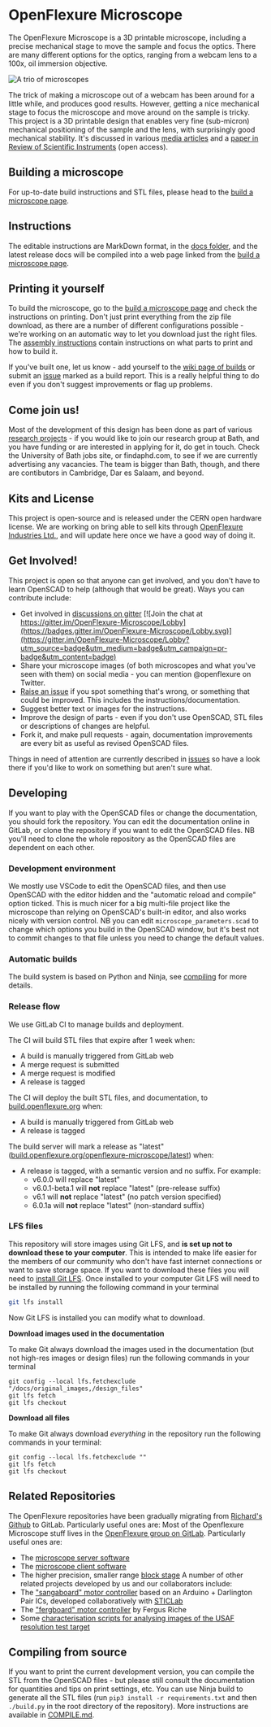 # OpenFlexure Microscope
The OpenFlexure Microscope is a  3D printable microscope, including a precise mechanical stage to move the sample and focus the optics.  There are many different options for the optics, ranging from a webcam lens to a 100x, oil immersion objective.

![A trio of microscopes](https://openflexure.org/assets/MicroscopeBlenderTrio.png)

The trick of making a microscope out of a webcam has been around for a little while, and produces good results.  However, getting a nice mechanical stage to focus the microscope and move around on the sample is tricky.  This project is a 3D printable design that enables very fine (sub-micron) mechanical positioning of the sample and the lens, with surprisingly good mechanical stability.  It's discussed in various [media articles](https://gitlab.com/openflexure/openflexure-microscope/wikis/Media-Articles) and a [paper in Review of Scientific Instruments](http://dx.doi.org/10.1063/1.4941068) (open access).

## Building a microscope
For up-to-date build instructions and STL files, please head to the [build a microscope page].

[build a microscope page]: https://openflexure.org/projects/microscope/build

## Instructions
The editable instructions are MarkDown format, in the [docs folder](./docs/), and the latest release docs will be compiled into a web page linked from the [build a microscope page].

## Printing it yourself
To build the microscope, go to the [build a microscope page] and check the instructions on printing.  Don't just print everything from the zip file download, as there are a number of different configurations possible - we're working on an automatic way to let you download just the right files.  The [assembly instructions](https://build.openflexure.org/openflexure-microscope/latest/docs) contain instructions on what parts to print and how to build it.

If you've built one, let us know - add yourself to the [wiki page of builds](https://gitlab.com/openflexure/openflexure-microscope/wikis/Assembly-Logs) or submit an [issue](https://gitlab.com/openflexure/openflexure-microscope/issues/new) marked as a build report.  This is a really helpful thing to do even if you don't suggest improvements or flag up problems.

## Come join us!
Most of the development of this design has been done as part of various [research projects](http://www.bath.ac.uk/physics/contacts/academics/richard-bowman/index.html) - if you would like to join our research group at Bath, and you have funding or are interested in applying for it, do get in touch.  Check the University of Bath jobs site, or findaphd.com, to see if we are currently advertising any vacancies.  The team is bigger than Bath, though, and there are contibutors in Cambridge, Dar es Salaam, and beyond.

## Kits and License
This project is open-source and is released under the CERN open hardware license.  We are working on bring able to sell kits through [OpenFlexure Industries Ltd.](https://www.openflexure.com/), and will update here once we have a good way of doing it.

## Get Involved!
This project is open so that anyone can get involved, and you don't have to learn OpenSCAD to help (although that would be great).  Ways you can contribute include:

* Get involved in [discussions on gitter](https://gitter.im/OpenFlexure-Microscope/Lobby) [![Join the chat at https://gitter.im/OpenFlexure-Microscope/Lobby](https://badges.gitter.im/OpenFlexure-Microscope/Lobby.svg)](https://gitter.im/OpenFlexure-Microscope/Lobby?utm_source=badge&utm_medium=badge&utm_campaign=pr-badge&utm_content=badge)
* Share your microscope images (of both microscopes and what you've seen with them) on social media - you can mention @openflexure on Twitter.
* [Raise an issue](https://gitlab.com/openflexure/openflexure-microscope/issues/) if you spot something that's wrong, or something that could be improved.  This includes the instructions/documentation.
* Suggest better text or images for the instructions.
* Improve the design of parts - even if you don't use OpenSCAD, STL files or descriptions of changes are helpful.
* Fork it, and make pull requests - again, documentation improvements are every bit as useful as revised OpenSCAD files.

Things in need of attention are currently described in [issues](https://gitlab.com/openflexure/openflexure-microscope/issues/) so have a look there if you'd like to work on something but aren't sure what.

## Developing
If you want to play with the OpenSCAD files or change the documentation, you should fork the repository.  You can edit the documentation online in GitLab, or clone the repository if you want to edit the OpenSCAD files.  NB you'll need to clone the whole repository as the OpenSCAD files are dependent on each other.  

### Development environment
We mostly use VSCode to edit the OpenSCAD files, and then use OpenSCAD with the editor hidden and the "automatic reload and compile" option ticked.  This is much nicer for a big multi-file project like the microscope than relying on OpenSCAD's built-in editor, and also works nicely with version control.  NB you can edit ``microscope_parameters.scad`` to change which options you build in the OpenSCAD window, but it's best not to commit changes to that file unless you need to change the default values.

### Automatic builds
The build system is based on Python and Ninja, see [compiling](COMPILE.md) for more details.

### Release flow
We use GitLab CI to manage builds and deployment. 

The CI will build STL files that expire after 1 week when:
* A build is manually triggered from GitLab web
* A merge request is submitted
* A merge request is modified
* A release is tagged

The CI will deploy the built STL files, and documentation, to [build.openflexure.org](https://build.openflexure.org/) when:
* A build is manually triggered from GitLab web
* A release is tagged

The build server will mark a release as "latest" ([build.openflexure.org/openflexure-microscope/latest](https://build.openflexure.org/openflexure-microscope/latest)) when:
* A release is tagged, with a semantic version and no suffix. For example:
  * v6.0.0 will replace "latest"
  * v6.0.1-beta.1 will **not** replace "latest" (pre-release suffix)
  * v6.1 will **not** replace "latest" (no patch version specified)
  * 6.0.1a will **not** replace "latest" (non-standard suffix)

### LFS files

This repository will store images using Git LFS, and **is set up not to download these to your computer**.  This is intended to make life easier for the members of our community who don't have fast internet connections or want to save storage space.  If you want to download these files you will need to [install Git LFS](https://git-lfs.github.com/). Once installed to your computer Git LFS will need to be installed by running the following command in your terminal
```bash
git lfs install
```

Now Git LFS is installed you can modify what to download.

**Download images used in the documentation**

To make Git always download the images used in the documentation (but not high-res images or design files) run the following commands in your terminal
```
git config --local lfs.fetchexclude "/docs/original_images,/design_files"
git lfs fetch
git lfs checkout
```

**Download all files**

To make Git always download *everything* in the repository run the following commands in your terminal:
```
git config --local lfs.fetchexclude ""
git lfs fetch
git lfs checkout
```


## Related Repositories
The OpenFlexure repositories have been gradually migrating from [Richard's Github](https://github.com/rwb27/) to GitLab.  Particularly useful ones are:
Most of the Openflexure Microscope stuff lives in the [OpenFlexure group on GitLab](https://gitlab.com/openflexure).  Particularly useful ones are:
* The [microscope server software](https://gitlab.com/openflexure/openflexure-microscope-server)
* The [microscope client software](https://gitlab.com/openflexure/openflexure-microscope-jsclient)
* The higher precision, smaller range [block stage](https://gitlab.com/openflexure/openflexure-block-stage)
A number of other related projects developed by us and our collaborators include:
* The ["sangaboard" motor controller](https://gitlab.com/bath_open_instrumentation_group/sangaboard) based on an Arduino + Darlington Pair ICs, developed collaboratively with [STICLab](http://www.sticlab.co.tz)
* The ["fergboard" motor controller](https://github.com/fr293/motor_board) by Fergus Riche
* Some [characterisation scripts for analysing images of the USAF resolution test target](https://github.com/rwb27/usaf_analysis/)

## Compiling from source
If you want to print the current development version, you can compile the STL from the OpenSCAD files - but please still consult the documentation for quantities and tips on print settings, etc.  You can use Ninja build to generate all the STL files (run ``pip3 install -r requirements.txt`` and then ``./build.py`` in the root directory of the repository).  More instructions are available in [COMPILE.md](COMPILE.md).
